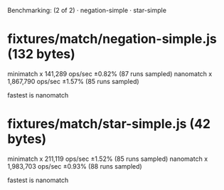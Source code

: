 Benchmarking: (2 of 2)
 · negation-simple
 · star-simple

# fixtures/match/negation-simple.js (132 bytes)
  minimatch x 141,289 ops/sec ±0.82% (87 runs sampled)
  nanomatch x 1,867,790 ops/sec ±1.57% (85 runs sampled)

  fastest is nanomatch

# fixtures/match/star-simple.js (42 bytes)
  minimatch x 211,119 ops/sec ±1.52% (85 runs sampled)
  nanomatch x 1,983,703 ops/sec ±0.93% (88 runs sampled)

  fastest is nanomatch
